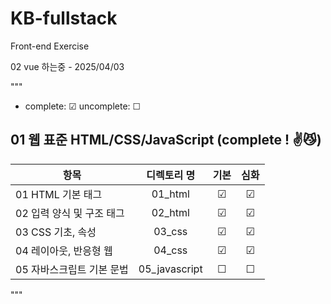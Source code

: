 # KB-fullstack
Front-end Exercise

02 vue 하는중 - 2025/04/03


"""
- complete: ☑ uncomplete: ☐

## 01 웹 표준 HTML/CSS/JavaScript (complete ! ✌😼)
| 항목 | 디렉토리 명 | 기본 | 심화 | 
|------|:----:|:----:|:----:|
| 01 HTML 기본 태그 | 01_html | ☑ | ☑ | 
| 02 입력 양식 및 구조 태그 | 02_html | ☑ | ☑ |  
| 03 CSS 기초, 속성 | 03_css | ☑ | ☑ |  
| 04 레이아웃, 반응형 웹 | 04_css | ☑ | ☑ |  
| 05 자바스크립트 기본 문법 | 05_javascript | ☐ | ☐ |
"""

